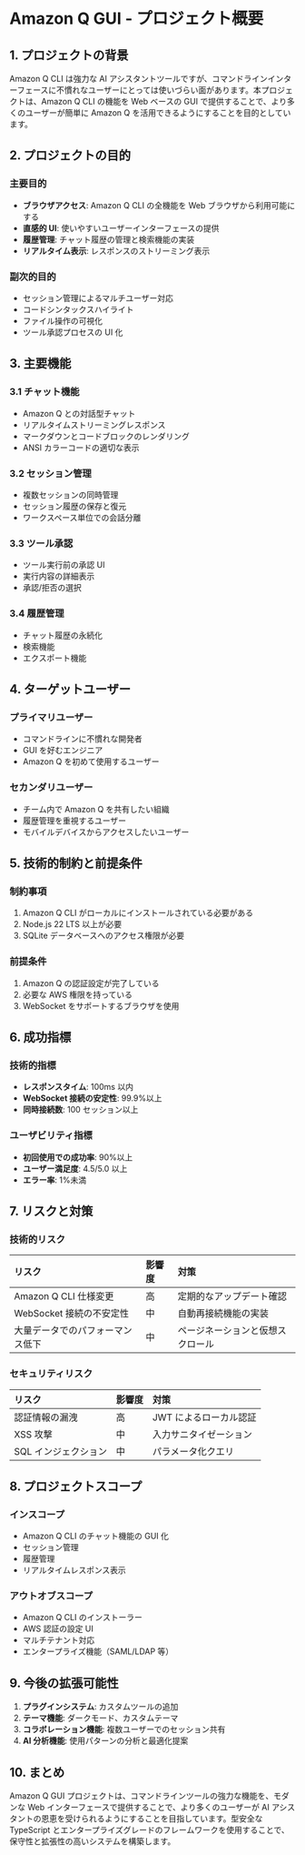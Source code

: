 # Amazon Q GUI - プロジェクト概要

## 1. プロジェクトの背景

Amazon Q CLI は強力な AI アシスタントツールですが、コマンドラインインターフェースに不慣れなユーザーにとっては使いづらい面があります。本プロジェクトは、Amazon Q CLI の機能を Web ベースの GUI で提供することで、より多くのユーザーが簡単に Amazon Q を活用できるようにすることを目的としています。

## 2. プロジェクトの目的

### 主要目的

- **ブラウザアクセス**: Amazon Q CLI の全機能を Web ブラウザから利用可能にする
- **直感的 UI**: 使いやすいユーザーインターフェースの提供
- **履歴管理**: チャット履歴の管理と検索機能の実装
- **リアルタイム表示**: レスポンスのストリーミング表示

### 副次的目的

- セッション管理によるマルチユーザー対応
- コードシンタックスハイライト
- ファイル操作の可視化
- ツール承認プロセスの UI 化

## 3. 主要機能

### 3.1 チャット機能

- Amazon Q との対話型チャット
- リアルタイムストリーミングレスポンス
- マークダウンとコードブロックのレンダリング
- ANSI カラーコードの適切な表示

### 3.2 セッション管理

- 複数セッションの同時管理
- セッション履歴の保存と復元
- ワークスペース単位での会話分離

### 3.3 ツール承認

- ツール実行前の承認 UI
- 実行内容の詳細表示
- 承認/拒否の選択

### 3.4 履歴管理

- チャット履歴の永続化
- 検索機能
- エクスポート機能

## 4. ターゲットユーザー

### プライマリユーザー

- コマンドラインに不慣れな開発者
- GUI を好むエンジニア
- Amazon Q を初めて使用するユーザー

### セカンダリユーザー

- チーム内で Amazon Q を共有したい組織
- 履歴管理を重視するユーザー
- モバイルデバイスからアクセスしたいユーザー

## 5. 技術的制約と前提条件

### 制約事項

1. Amazon Q CLI がローカルにインストールされている必要がある
2. Node.js 22 LTS 以上が必要
3. SQLite データベースへのアクセス権限が必要

### 前提条件

1. Amazon Q の認証設定が完了している
2. 必要な AWS 権限を持っている
3. WebSocket をサポートするブラウザを使用

## 6. 成功指標

### 技術的指標

- **レスポンスタイム**: 100ms 以内
- **WebSocket 接続の安定性**: 99.9%以上
- **同時接続数**: 100 セッション以上

### ユーザビリティ指標

- **初回使用での成功率**: 90%以上
- **ユーザー満足度**: 4.5/5.0 以上
- **エラー率**: 1%未満

## 7. リスクと対策

### 技術的リスク

| リスク                           | 影響度 | 対策                             |
| :------------------------------- | :----- | :------------------------------- |
| Amazon Q CLI 仕様変更            | 高     | 定期的なアップデート確認         |
| WebSocket 接続の不安定性         | 中     | 自動再接続機能の実装             |
| 大量データでのパフォーマンス低下 | 中     | ページネーションと仮想スクロール |

### セキュリティリスク

| リスク               | 影響度 | 対策                   |
| :------------------- | :----- | :--------------------- |
| 認証情報の漏洩       | 高     | JWT によるローカル認証 |
| XSS 攻撃             | 中     | 入力サニタイゼーション |
| SQL インジェクション | 中     | パラメータ化クエリ     |

## 8. プロジェクトスコープ

### インスコープ

- Amazon Q CLI のチャット機能の GUI 化
- セッション管理
- 履歴管理
- リアルタイムレスポンス表示

### アウトオブスコープ

- Amazon Q CLI のインストーラー
- AWS 認証の設定 UI
- マルチテナント対応
- エンタープライズ機能（SAML/LDAP 等）

## 9. 今後の拡張可能性

1. **プラグインシステム**: カスタムツールの追加
2. **テーマ機能**: ダークモード、カスタムテーマ
3. **コラボレーション機能**: 複数ユーザーでのセッション共有
4. **AI 分析機能**: 使用パターンの分析と最適化提案

## 10. まとめ

Amazon Q GUI プロジェクトは、コマンドラインツールの強力な機能を、モダンな Web インターフェースで提供することで、より多くのユーザーが AI アシスタントの恩恵を受けられるようにすることを目指しています。型安全な TypeScript とエンタープライズグレードのフレームワークを使用することで、保守性と拡張性の高いシステムを構築します。

